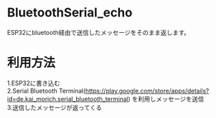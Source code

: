 # BluetoothSerial_echo
ESP32にbluetooth経由で送信したメッセージをそのまま返します。

# 利用方法
1.ESP32に書き込む  
2.Serial Bluetooth Terminal(https://play.google.com/store/apps/details?id=de.kai_morich.serial_bluetooth_terminal) を利用しメッセージを送信  
3.送信したメッセージが返ってくる  
